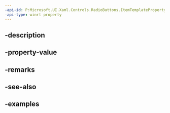 ```yaml
---
-api-id: P:Microsoft.UI.Xaml.Controls.RadioButtons.ItemTemplateProperty
-api-type: winrt property
---
```


## -description

## -property-value

## -remarks

## -see-also

## -examples


